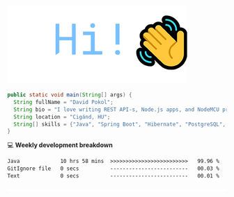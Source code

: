 ![Hi!](assets/images/hi.png)

```java
public static void main(String[] args) {
  String fullName = "David Pokol";
  String bio = "I love writing REST API-s, Node.js apps, and NodeMCU programs";
  String location = "Cigánd, HU";
  String[] skills = {"Java", "Spring Boot", "Hibernate", "PostgreSQL", "Git"};
}
```

💻 **Weekly development breakdown**
<!--START_SECTION:waka-->

```txt
Java             10 hrs 58 mins  >>>>>>>>>>>>>>>>>>>>>>>>>   99.96 %
GitIgnore file   0 secs          -------------------------   00.03 %
Text             0 secs          -------------------------   00.01 %
```

<!--END_SECTION:waka-->

![footer](assets/images/footer.png)
